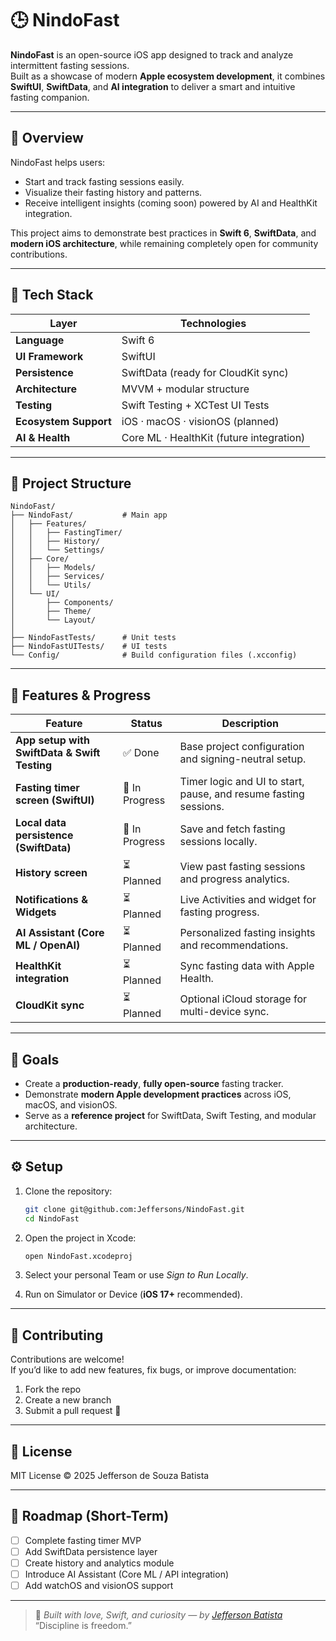 # 🕒 NindoFast

**NindoFast** is an open-source iOS app designed to track and analyze intermittent fasting sessions.  
Built as a showcase of modern **Apple ecosystem development**, it combines **SwiftUI**, **SwiftData**, and **AI integration** to deliver a smart and intuitive fasting companion.

---

## 🚀 Overview

NindoFast helps users:
- Start and track fasting sessions easily.  
- Visualize their fasting history and patterns.  
- Receive intelligent insights (coming soon) powered by AI and HealthKit integration.  

This project aims to demonstrate best practices in **Swift 6**, **SwiftData**, and **modern iOS architecture**, while remaining completely open for community contributions.

---

## 🧱 Tech Stack

| Layer | Technologies |
|-------|---------------|
| **Language** | Swift 6 |
| **UI Framework** | SwiftUI |
| **Persistence** | SwiftData (ready for CloudKit sync) |
| **Architecture** | MVVM + modular structure |
| **Testing** | Swift Testing + XCTest UI Tests |
| **Ecosystem Support** | iOS · macOS · visionOS (planned) |
| **AI & Health** | Core ML · HealthKit (future integration) |

---

## 📂 Project Structure

```
NindoFast/
├── NindoFast/           # Main app
│   ├── Features/
│   │   ├── FastingTimer/
│   │   ├── History/
│   │   └── Settings/
│   ├── Core/
│   │   ├── Models/
│   │   ├── Services/
│   │   └── Utils/
│   └── UI/
│       ├── Components/
│       ├── Theme/
│       └── Layout/
│
├── NindoFastTests/      # Unit tests
├── NindoFastUITests/    # UI tests
└── Config/              # Build configuration files (.xcconfig)
```

---

## 🧩 Features & Progress

| Feature | Status | Description |
|----------|---------|-------------|
| **App setup with SwiftData & Swift Testing** | ✅ Done | Base project configuration and signing-neutral setup. |
| **Fasting timer screen (SwiftUI)** | 🔄 In Progress | Timer logic and UI to start, pause, and resume fasting sessions. |
| **Local data persistence (SwiftData)** | 🔄 In Progress | Save and fetch fasting sessions locally. |
| **History screen** | ⏳ Planned | View past fasting sessions and progress analytics. |
| **Notifications & Widgets** | ⏳ Planned | Live Activities and widget for fasting progress. |
| **AI Assistant (Core ML / OpenAI)** | ⏳ Planned | Personalized fasting insights and recommendations. |
| **HealthKit integration** | ⏳ Planned | Sync fasting data with Apple Health. |
| **CloudKit sync** | ⏳ Planned | Optional iCloud storage for multi-device sync. |

---

## 🧠 Goals

- Create a **production-ready**, **fully open-source** fasting tracker.  
- Demonstrate **modern Apple development practices** across iOS, macOS, and visionOS.  
- Serve as a **reference project** for SwiftData, Swift Testing, and modular architecture.

---

## ⚙️ Setup

1. Clone the repository:
   ```bash
   git clone git@github.com:Jeffersons/NindoFast.git
   cd NindoFast
   ```

2. Open the project in Xcode:
   ```bash
   open NindoFast.xcodeproj
   ```

3. Select your personal Team or use *Sign to Run Locally*.

4. Run on Simulator or Device (**iOS 17+** recommended).

---

## 🤝 Contributing

Contributions are welcome!  
If you’d like to add new features, fix bugs, or improve documentation:

1. Fork the repo  
2. Create a new branch  
3. Submit a pull request 🚀  

---

## 📜 License

MIT License © 2025 Jefferson de Souza Batista

---

## 🧭 Roadmap (Short-Term)

- [ ] Complete fasting timer MVP  
- [ ] Add SwiftData persistence layer  
- [ ] Create history and analytics module  
- [ ] Introduce AI Assistant (Core ML / API integration)  
- [ ] Add watchOS and visionOS support  

---

> 🧠 *Built with love, Swift, and curiosity — by [Jefferson Batista](https://github.com/Jeffersons)*  
> “Discipline is freedom.”
